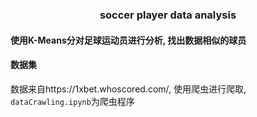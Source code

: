 <h3 align="center">soccer player data analysis</h3>

#### 使用K-Means分对足球运动员进行分析, 找出数据相似的球员

#### 数据集
数据来自https://1xbet.whoscored.com/, 使用爬虫进行爬取, ```dataCrawling.ipynb```为爬虫程序
